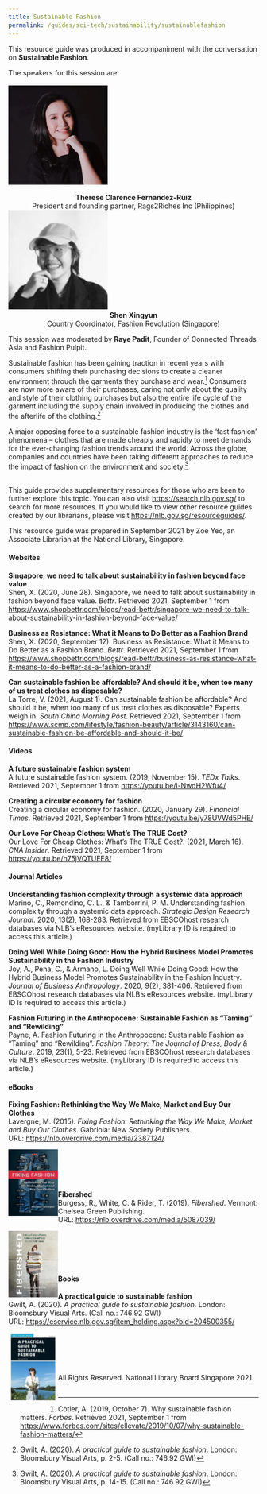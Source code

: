 ```yaml
---
title: Sustainable Fashion
permalink: /guides/sci-tech/sustainability/sustainablefashion
---
```

This resource guide was produced in accompaniment with the conversation on  <b>Sustainable Fashion</b>.

The speakers for this session are:
<br><br>
<img src="/images/sci-tech/sustainable-fashion/SF1.png" alt="therese" style="width:200px;" /> 
<center><b>Therese Clarence Fernandez-Ruiz</b><br>
President and founding partner, Rags2Riches Inc (Philippines)</center>

<img src="/images/sci-tech/sustainable-fashion/SF2.png" alt="xingyun" style="width:200px;" /> 
<center><b>Shen Xingyun</b><br>
Country Coordinator, Fashion Revolution (Singapore) </center>

This session was moderated by **Raye Padit**, Founder of Connected Threads Asia and Fashion Pulpit.<br>

Sustainable fashion has been gaining traction in recent years with consumers shifting their purchasing decisions to create a cleaner environment through the garments they purchase and wear.[^1] Consumers are now more aware of their purchases, caring not only about the quality and style of their clothing purchases but also the entire life cycle of the garment including the supply chain involved in producing the clothes and the afterlife of the clothing.[^2]<br>

A major opposing force to a sustainable fashion industry is the ‘fast fashion’ phenomena – clothes that are made cheaply and rapidly to meet demands for the ever-changing fashion trends around the world. Across the globe, companies and countries have been taking different approaches to reduce the impact of fashion on the environment and society.[^3] <br> <br>

[^1]: Cotler, A. (2019, October 7). Why sustainable fashion matters. *Forbes*. Retrieved 2021, September 1 from https://www.forbes.com/sites/ellevate/2019/10/07/why-sustainable-fashion-matters/

[^2]: Gwilt, A. (2020). *A practical guide to sustainable fashion*. London: Bloomsbury Visual Arts, p. 2-5. (Call no.:  746.92 GWI)

[^3]: Gwilt, A. (2020). *A practical guide to sustainable fashion*. London: Bloomsbury Visual Arts, p. 14-15. (Call no.:  746.92 GWI)

This guide provides supplementary resources for those who are keen to further explore this topic. You can also visit <https://search.nlb.gov.sg/> to search for more resources. If you would like to view other resource guides created by our librarians, please visit <https://nlb.gov.sg/resourceguides/>. 
<br>

This resource guide was prepared in September 2021 by Zoe Yeo, an Associate Librarian at the National Library, Singapore.

#### Websites

**Singapore, we need to talk about sustainability in fashion beyond face value**
<br>Shen, X. (2020, June 28). Singapore, we need to talk about sustainability in fashion beyond face value. *Bettr*. Retrieved 2021, September 1 from <https://www.shopbettr.com/blogs/read-bettr/singapore-we-need-to-talk-about-sustainability-in-fashion-beyond-face-value/>

**Business as Resistance: What it Means to Do Better as a Fashion Brand**
<br>Shen, X. (2020, September 12). Business as Resistance: What it Means to Do Better as a Fashion Brand. *Bettr*. Retrieved 2021, September 1 from <https://www.shopbettr.com/blogs/read-bettr/business-as-resistance-what-it-means-to-do-better-as-a-fashion-brand/>

**Can sustainable fashion be affordable? And should it be, when too many of us treat clothes as disposable?**<br>
La Torre, V. (2021, August 1). Can sustainable fashion be affordable? And should it be, when too many of us treat clothes as disposable? Experts weigh in. *South China Morning Post*. Retrieved 2021, September 1 from  <https://www.scmp.com/lifestyle/fashion-beauty/article/3143160/can-sustainable-fashion-be-affordable-and-should-it-be/> 

#### Videos

**A future sustainable fashion system**<br>
A future sustainable fashion system. (2019, November 15). *TEDx Talks*. Retrieved 2021, September 1 from <https://youtu.be/i-NwdH2Wfu4/> 

**Creating a circular economy for fashion**<br>
Creating a circular economy for fashion. (2020, January 29). *Financial Times*. Retrieved 2021, September 1 from <https://youtu.be/y78UVWd5PHE/>

**Our Love For Cheap Clothes: What’s The TRUE Cost?**<br>
Our Love For Cheap Clothes: What’s The TRUE Cost?. (2021, March 16). *CNA Insider*. Retrieved 2021, September 1 from <https://youtu.be/n75jVQTUEE8/> 

#### Journal Articles

**Understanding fashion complexity through a systemic data approach**
<br>Marino, C., Remondino, C. L., & Tamborrini, P. M. Understanding fashion complexity through a systemic data approach. *Strategic Design Research Journal*. 2020, 13(2), 168-283. Retrieved from EBSCOhost research databases via NLB’s eResources website. (myLibrary ID is required to access this article.) 

**Doing Well While Doing Good: How the Hybrid Business Model Promotes Sustainability in the Fashion Industry**
<br>Joy, A., Pena, C., & Armano, L. Doing Well While Doing Good: How the Hybrid Business Model Promotes Sustainability in the Fashion Industry. *Journal of Business Anthropology*. 2020, 9(2), 381-406. Retrieved from EBSCOhost research databases via NLB’s eResources website. (myLibrary ID is required to access this article.) 

**Fashion Futuring in the Anthropocene: Sustainable Fashion as “Taming” and “Rewilding”**
<br>Payne, A. Fashion Futuring in the Anthropocene: Sustainable Fashion as “Taming” and “Rewilding”. *Fashion Theory: The Journal of Dress, Body & Culture*. 2019, 23(1), 5-23. Retrieved from EBSCOhost research databases via NLB’s eResources website. (myLibrary ID is required to access this article.) 


#### eBooks


**Fixing Fashion: Rethinking the Way We Make, Market and Buy Our Clothes**
<br>Lavergne, M. (2015). *Fixing Fashion: Rethinking the Way We Make, Market and Buy Our Clothes*. Gabriola: New Society Publishers.
<br>URL: <https://nlb.overdrive.com/media/2387124/> 

<img src="/images/sci-tech/sustainable-fashion/SF3.PNG" align="left" alt="ebook1" style="width:100px;" /> 
<br><br><br><br>

**Fibershed**
<br>Burgess, R., White, C. & Rider, T. (2019). *Fibershed*. Vermont: Chelsea Green Publishing.
<br>URL: <https://nlb.overdrive.com/media/5087039/> 

<img src="/images/sci-tech/sustainable-fashion/SF4.PNG" align="left" alt="ebook2" style="width:100px;" /> 
<br><br><br><br>
																																											 
#### Books

**A practical guide to sustainable fashion**
<br>Gwilt, A. (2020). *A practical guide to sustainable fashion*. London: Bloomsbury Visual Arts. (Call no.:  746.92 GWI)<br>URL: <https://eservice.nlb.gov.sg/item_holding.aspx?bid=204500355/> 
<br>

<img src="/images/sci-tech/sustainable-fashion/SF5.PNG" align="left" alt="book1" style="width:100px;" />
<br><br><br><br>

All Rights Reserved. National Library Board Singapore 2021.
<br><br>